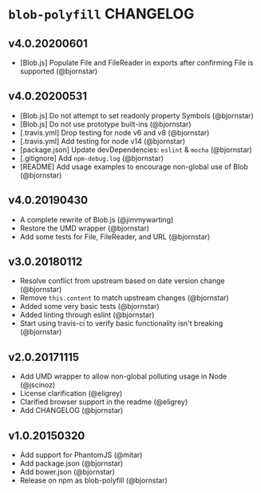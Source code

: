 # `blob-polyfill` CHANGELOG

## v4.0.20200601
* [Blob.js] Populate File and FileReader in exports after confirming File is supported (@bjornstar)

## v4.0.20200531
* [Blob.js] Do not attempt to set readonly property Symbols (@bjornstar)
* [Blob.js] Do not use prototype built-ins (@bjornstar)
* [.travis.yml] Drop testing for node v6 and v8 (@bjornstar)
* [.travis.yml] Add testing for node v14 (@bjornstar)
* [package.json] Update devDependencies: `eslint` & `mocha` (@bjornstar)
* [.gitignore] Add `npm-debug.log` (@bjornstar)
* [README] Add usage examples to encourage non-global use of Blob (@bjornstar)

## v4.0.20190430
* A complete rewrite of Blob.js (@jimmywarting)
* Restore the UMD wrapper (@bjornstar)
* Add some tests for File, FileReader, and URL (@bjornstar)

## v3.0.20180112
* Resolve conflict from upstream based on date version change (@bjornstar)
* Remove `this.content` to match upstream changes (@bjornstar)
* Added some very basic tests (@bjornstar)
* Added linting through eslint (@bjornstar)
* Start using travis-ci to verify basic functionality isn't breaking (@bjornstar)

## v2.0.20171115
* Add UMD wrapper to allow non-global polluting usage in Node (@jscinoz)
* License clarification (@eligrey)
* Clarified browser support in the readme (@eligrey)
* Add CHANGELOG (@bjornstar)

## v1.0.20150320
* Add support for PhantomJS (@mitar)
* Add package.json (@bjornstar)
* Add bower.json (@bjornstar)
* Release on npm as blob-polyfill (@bjornstar)

